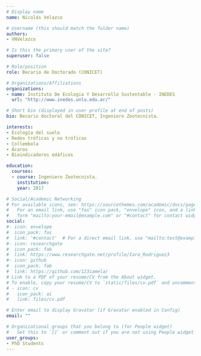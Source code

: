```yaml
---
# Display name
name: Nicolás Velazco  

# Username (this should match the folder name)
authors:
- VNVelazco

# Is this the primary user of the site?
superuser: false

# Role/position
role: Becario de Doctorado (CONICET) 

# Organizations/Affiliations
organizations:
- name: Instituto De Ecologia Y Desarrollo Sustentable - INEDES
  url: "http://www.inedes.unlu.edu.ar/"

# Short bio (displayed in user profile at end of posts)
bio: Becario doctoral del CONICET, Ingeniero Zootecnista.

interests:
- Ecología del suelo
- Redes tróficas y no tróficas
- Collembola
- Ácaros
- Bioindicadores edáficos 

education:
  courses:
  - course: Ingeniero Zootecnista.
    institution: 
    year: 2017

# Social/Academic Networking
# For available icons, see: https://sourcethemes.com/academic/docs/page-builder/#icons
#   For an email link, use "fas" icon pack, "envelope" icon, and a link in the
#   form "mailto:your-email@example.com" or "#contact" for contact widget.
social:
#- icon: envelope
#  icon_pack: fas
#  link: '#contact'  # For a direct email link, use "mailto:test@example.org".
#- icon: researchgate
#  icon_pack: fab
#  link: https://www.researchgate.net/profile/Iara_Rodriguez3
#- icon: github
#  icon_pack: fab
#  link: https://github.com/123iamela/
# Link to a PDF of your resume/CV from the About widget.
# To enable, copy your resume/CV to `static/files/cv.pdf` and uncomment the lines below.
# - icon: cv
#   icon_pack: ai
#   link: files/cv.pdf

# Enter email to display Gravatar (if Gravatar enabled in Config)
email: ""

# Organizational groups that you belong to (for People widget)
#   Set this to `[]` or comment out if you are not using People widget.
user_groups:
- PhD Students
---
```


